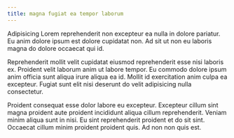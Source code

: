 ```yaml
---
title: magna fugiat ea tempor laborum
---
```


Adipisicing Lorem reprehenderit non excepteur ea nulla in dolore pariatur. Eu anim dolore ipsum est dolore cupidatat non. Ad sit ut non eu laboris magna do dolore occaecat qui id.

Reprehenderit mollit velit cupidatat eiusmod reprehenderit esse nisi laboris ex. Proident velit laborum anim ut labore tempor. Eu commodo dolore ipsum anim officia sunt aliqua irure aliqua ea id. Mollit id exercitation anim culpa ea excepteur. Fugiat sunt elit nisi deserunt do velit adipisicing nulla consectetur.

Proident consequat esse dolor labore eu excepteur. Excepteur cillum sint magna proident aute proident incididunt aliqua cillum reprehenderit. Veniam minim aliqua sunt in nisi. Eu sint reprehenderit proident et do sit sint. Occaecat cillum minim proident proident quis. Ad non non quis est.